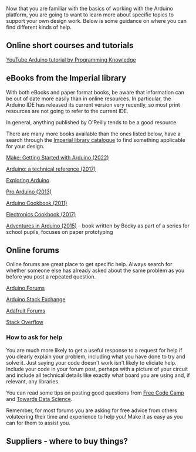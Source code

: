 Now that you are familiar with the basics of working with the Arduino platform, you are going to want to learn more about specific topics to support your own design work. Below is some guidance on where you can find different kinds of help.

## Online short courses and tutorials

[YouTube Arduino tutorial by Programming Knowledge](https://www.youtube.com/playlist?list=PLS1QulWo1RIYUOtZVqcBMELUl9H2und-F)

## eBooks from the Imperial library 
With both eBooks and paper format books, be aware that information can be out of date more easily than in online resources. In particular, the Arduino IDE has released its current version very recently, so most print resources are not going to refer to the current IDE. 

In general, anything published by O'Reilly tends to be a good resource.

There are many more books available than the ones listed below, have a search through the [Imperial library catalogue](https://library-search.imperial.ac.uk/discovery/search?vid=44IMP_INST:ICL_VU1) to find something applicable for your design.

[Make: Getting Started with Arduino (2022)](https://library-search.imperial.ac.uk/permalink/44IMP_INST/mek6kh/alma991000614174901591)

[Arduino: a technical reference (2017)](https://library-search.imperial.ac.uk/permalink/44IMP_INST/mek6kh/alma991000616528601591)

[Exploring Arduino](https://library-search.imperial.ac.uk/permalink/44IMP_INST/mek6kh/alma991000616785801591)

[Pro Arduino (2013)](https://library-search.imperial.ac.uk/permalink/44IMP_INST/mek6kh/alma991000615696901591)

[Arduino Cookbook (2011)](https://library-search.imperial.ac.uk/permalink/44IMP_INST/fv0fdm/cdi_askewsholts_vlebooks_9781449321208)

[Electronics Cookbook (2017)](https://library-search.imperial.ac.uk/permalink/44IMP_INST/mek6kh/alma991000615863101591)

[Adventures in Arduino (2015)](https://library-search.imperial.ac.uk/permalink/44IMP_INST/mek6kh/alma991000616209901591) - book written by Becky as part of a series for school pupils, focuses on paper prototyping


## Online forums
Online forums are great place to get specific help. Always search for whether someone else has already asked about the same problem as you before you post a repeated question. 

[Arduino Forums](https://forum.arduino.cc/)

[Arduino Stack Exchange](https://arduino.stackexchange.com/)

[Adafruit Forums](https://forums.adafruit.com/)

[Stack Overflow](https://stackoverflow.com/questions/tagged/arduino)


### How to ask for help

You are much more likely to get a useful response to a request for help if you clearly explain your problem, including what you have done to try and solve it. Just saying your code doesn't work isn't likely to eliciate help. Include your code in your forum post, perhaps with a picture of your circuit and include all technical details like exactly what board you are using and, if relevant, any libraries.

You can read some tips on posting good questions from [Free Code Camp](https://www.freecodecamp.org/news/how-to-ask-a-question-on-a-forum/) and [Towards Data Science](https://towardsdatascience.com/how-to-ask-for-help-5c24b70c9314).

Remember, for most forums you are asking for free advice from others voluteering their time and experience to help you! Make it as easy as you can for them to assist you.




## Suppliers - where to buy things?